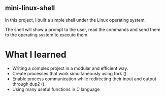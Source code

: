 ## mini-linux-shell

In this project, I built a simple shell under the Linux operating system.

The shell will show a prompt to the user, read the commands and send them to the operating system to execute them.

# What I learned
  * Writing a complex project in a modular and efficient way.       
  * Create processes that work simultaneously using fork ().     
  * Enable process communication while redirecting their input and output through dup2 ().     
  * Using many useful functions in C language
     
 
